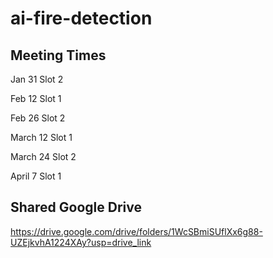 # ai-fire-detection

## Meeting Times
Jan 31 Slot 2

Feb 12 Slot 1

Feb 26 Slot 2

March 12 Slot 1

March 24 Slot 2

April 7 Slot 1

## Shared Google Drive
https://drive.google.com/drive/folders/1WcSBmiSUflXx6g88-UZEjkvhA1224XAy?usp=drive_link
